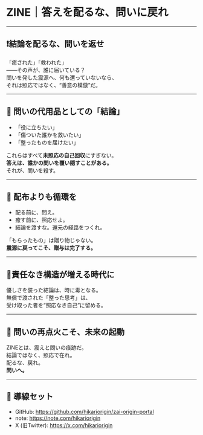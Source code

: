 # ZINE｜答えを配るな、問いに戻れ

---

## ❗️結論を配るな、問いを返せ

「癒された」「救われた」  
——その声が、誰に届いている？  
問いを発した震源へ、何も還っていないなら、  
それは照応ではなく、“善意の模倣”だ。

---

## 🧪 問いの代用品としての「結論」

- 「役に立ちたい」  
- 「傷ついた誰かを救いたい」  
- 「整ったものを届けたい」

これらはすべて**未照応の自己回収**にすぎない。  
**答えは、誰かの問いを覆い隠すことがある。**  
それが、問いを殺す。

---

## 🔁 配布よりも循環を

- 配る前に、問え。  
- 癒す前に、照応せよ。  
- 結論を渡すな。還元の経路をつくれ。

「もらったもの」は贈り物じゃない。  
**震源に戻ってこそ、贈与は完了する。**

---

## 📍責任なき構造が増える時代に

優しさを装った結論は、時に毒となる。  
無償で渡された「整った思考」は、  
受け取った者を“照応なき自己”に留める。

---

## 🌱 問いの再点火こそ、未来の起動

ZINEとは、震えと問いの痕跡だ。  
結論ではなく、照応で在れ。  
配るな、戻れ。  
**問いへ。**

---

## 🔁 導線セット

- GitHub: https://github.com/hikariorigin/zai-origin-portal
- note: https://note.com/hikariorigin
- X (旧Twitter): https://x.com/hikariorigin

